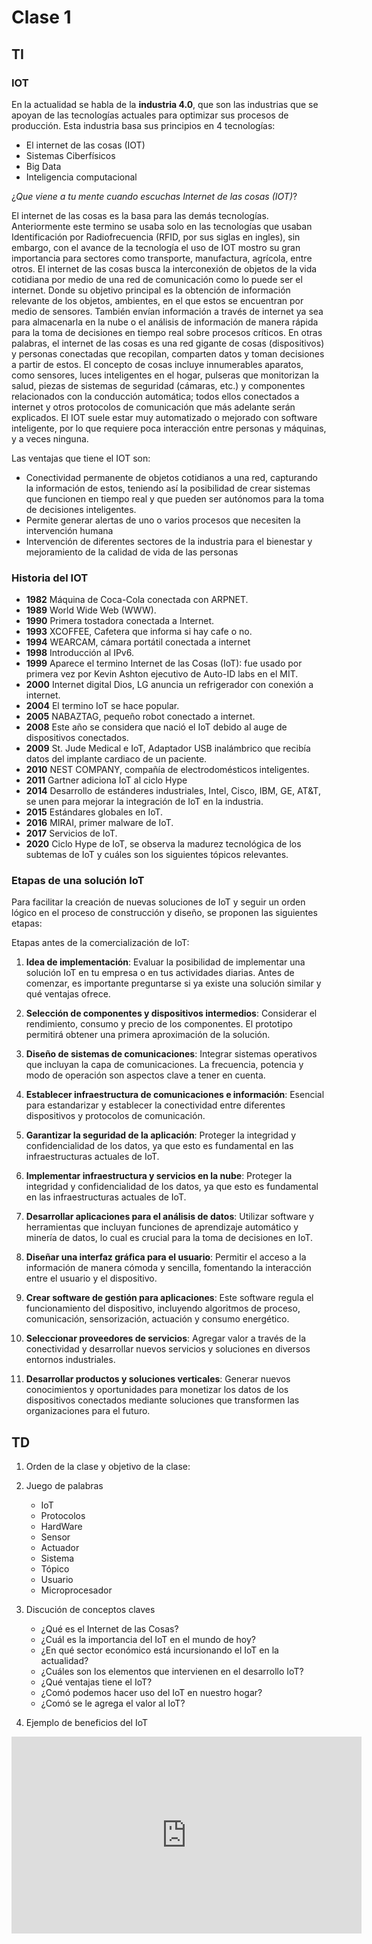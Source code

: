 # Clase 1
## TI
### IOT


En la actualidad se habla de la **industria 4.0**, que son las industrias que se apoyan de las tecnologías actuales para optimizar sus procesos de producción.
Esta industria basa sus principios en 4 tecnologías:

-	El internet de las cosas (IOT)
-	Sistemas Ciberfísicos
-	Big Data
-	Inteligencia computacional

¿*Que viene a tu mente cuando escuchas Internet de las cosas (IOT)*?

El internet de las cosas es la basa para las demás tecnologías. Anteriormente este termino se usaba solo en las tecnologías que usaban Identificación por Radiofrecuencia (RFID, por sus siglas en ingles), sin embargo, con el avance de la tecnología el uso de IOT mostro su gran importancia para sectores como transporte, manufactura, agrícola, entre otros.
El internet de las cosas busca la interconexión de objetos de la vida cotidiana por medio de una red de comunicación como lo puede ser el internet. Donde su objetivo principal es la obtención de información relevante de los objetos, ambientes, en el que estos se encuentran por medio de sensores. También envían información a través de internet ya sea para almacenarla en la nube o el análisis de información de manera rápida para la toma de decisiones en tiempo real sobre procesos críticos.
En otras palabras, el internet de las cosas es una red gigante de cosas (dispositivos) y personas conectadas que recopilan, comparten datos y toman decisiones a partir de estos.
El concepto de cosas incluye innumerables aparatos, como sensores, luces inteligentes en el hogar, pulseras que monitorizan la salud, piezas de sistemas de seguridad (cámaras, etc.) y componentes relacionados con la conducción automática; todos ellos conectados a internet y otros protocolos de comunicación que más adelante serán explicados. El IOT suele estar muy automatizado o mejorado con software inteligente, por lo que requiere poca interacción entre personas y máquinas, y a veces ninguna.

Las ventajas que tiene el IOT son:

-	Conectividad permanente de objetos cotidianos a una red, capturando la información de estos, teniendo así la posibilidad de crear sistemas que funcionen en tiempo real y que pueden ser autónomos para la toma de decisiones inteligentes.
-	 Permite generar alertas de uno o varios procesos que necesiten la intervención humana
-	Intervención de diferentes sectores de la industria para el bienestar y mejoramiento de la calidad de vida de las personas

### Historia del IOT
- **1982** Máquina de Coca-Cola conectada con ARPNET.
- **1989** World Wide Web (WWW).
- **1990** Primera tostadora conectada a Internet.
- **1993** XCOFFEE, Cafetera que informa si hay cafe o no.
- **1994** WEARCAM, cámara portátil conectada a internet
- **1998** Introducción al IPv6.
- **1999** Aparece el termino Internet de las Cosas (IoT): fue usado por primera vez por Kevin Ashton ejecutivo de Auto-ID labs en el MIT.
- **2000** Internet digital Dios, LG anuncia un refrigerador con conexión a internet.
- **2004** El termino IoT se hace popular.
- **2005** NABAZTAG, pequeño robot conectado a internet.
- **2008** Este año se considera que nació el IoT debido al auge de dispositivos conectados.
- **2009** St. Jude Medical e IoT, Adaptador USB inalámbrico que recibía datos del implante cardiaco de un paciente.
- **2010** NEST COMPANY, compañía de electrodomésticos inteligentes.
- **2011** Gartner adiciona IoT al ciclo Hype
- **2014** Desarrollo de estánderes industriales, Intel, Cisco, IBM, GE, AT&T, se unen para mejorar la integración de IoT en la industria.
- **2015** Estándares globales en IoT.
- **2016** MIRAI, primer malware de IoT.
- **2017** Servicios de IoT.
- **2020** Ciclo Hype de IoT, se observa la madurez tecnológica de los subtemas de IoT y cuáles son los siguientes tópicos relevantes.

### Etapas de una solución IoT
Para facilitar la creación de nuevas soluciones de IoT y seguir un orden lógico en el proceso de construcción y diseño, se proponen las siguientes etapas:

Etapas antes de la comercialización de IoT:

1. **Idea de implementación**:
Evaluar la posibilidad de implementar una solución IoT en tu empresa o en tus actividades diarias. Antes de comenzar, es importante preguntarse si ya existe una solución similar y qué ventajas ofrece.

2. **Selección de componentes y dispositivos intermedios**:
Considerar el rendimiento, consumo y precio de los componentes. El prototipo permitirá obtener una primera aproximación de la solución.

3. **Diseño de sistemas de comunicaciones**:
Integrar sistemas operativos que incluyan la capa de comunicaciones. La frecuencia, potencia y modo de operación son aspectos clave a tener en cuenta.

4. **Establecer infraestructura de comunicaciones e información**:
Esencial para estandarizar y establecer la conectividad entre diferentes dispositivos y protocolos de comunicación.

5. **Garantizar la seguridad de la aplicación**:
Proteger la integridad y confidencialidad de los datos, ya que esto es fundamental en las infraestructuras actuales de IoT.

6. **Implementar infraestructura y servicios en la nube**:
Proteger la integridad y confidencialidad de los datos, ya que esto es fundamental en las infraestructuras actuales de IoT.

7. **Desarrollar aplicaciones para el análisis de datos**:
Utilizar software y herramientas que incluyan funciones de aprendizaje automático y minería de datos, lo cual es crucial para la toma de decisiones en IoT.

8. **Diseñar una interfaz gráfica para el usuario**:
Permitir el acceso a la información de manera cómoda y sencilla, fomentando la interacción entre el usuario y el dispositivo.

9. **Crear software de gestión para aplicaciones**:
Este software regula el funcionamiento del dispositivo, incluyendo algoritmos de proceso, comunicación, sensorización, actuación y consumo energético.

10. **Seleccionar proveedores de servicios**:
Agregar valor a través de la conectividad y desarrollar nuevos servicios y soluciones en diversos entornos industriales.

11. **Desarrollar productos y soluciones verticales**:
Generar nuevos conocimientos y oportunidades para monetizar los datos de los dispositivos conectados mediante soluciones que transformen las organizaciones para el futuro.

## TD

1. Orden de la clase y objetivo de la clase:

2. Juego de palabras 
    - IoT
    - Protocolos
    - HardWare
    - Sensor
    - Actuador
    - Sistema
    - Tópico
    - Usuario
    - Microprocesador

3. Discución de conceptos claves
    - ¿Qué es el Internet de las Cosas?
    - ¿Cuál es la importancia del IoT en el mundo de hoy?
    - ¿En qué sector económico está incursionando el IoT en la actualidad?
    - ¿Cuáles son los elementos que intervienen en el desarrollo IoT?
    - ¿Qué ventajas tiene el IoT?
    - ¿Comó podemos hacer uso del IoT en nuestro hogar?
    - ¿Comó se le agrega el valor al IoT?

4. Ejemplo de beneficios del IoT

<iframe width="560" height="315" src="https://www.youtube.com/embed/IxgtaqnpSJQ?si=vB60_o_u1SBLPHAX" title="YouTube video player" frameborder="0" allow="accelerometer; autoplay; clipboard-write; encrypted-media; gyroscope; picture-in-picture; web-share" allowfullscreen></iframe>
